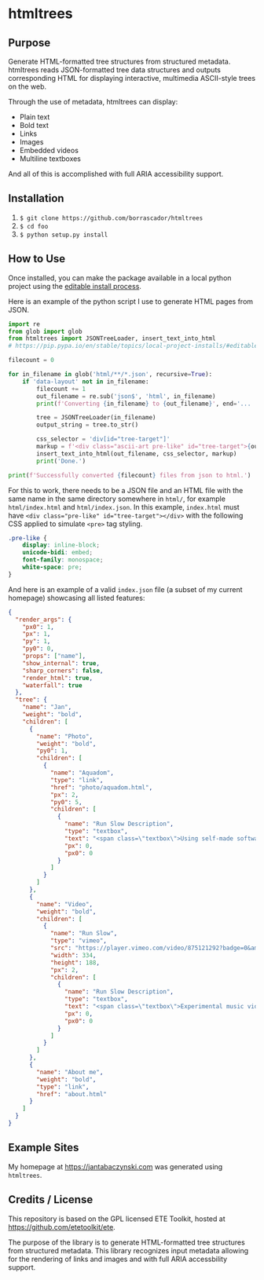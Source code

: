 # htmltrees

## Purpose

Generate HTML-formatted tree structures from structured metadata. htmltrees reads JSON-formatted tree data structures and outputs corresponding HTML for displaying interactive, multimedia ASCII-style trees on the web.

Through the use of metadata, htmltrees can display:

  * Plain text
  * Bold text
  * Links
  * Images
  * Embedded videos
  * Multiline textboxes

And all of this is accomplished with full ARIA accessibility support.

## Installation

  1. `$ git clone https://github.com/borrascador/htmltrees`
  2. `$ cd foo`
  3. `$ python setup.py install`

## How to Use

Once installed, you can make the package available in a local python project using the [editable install process](https://pip.pypa.io/en/stable/topics/local-project-installs/#editable-installs).

Here is an example of the python script I use to generate HTML pages from JSON.

```python
import re
from glob import glob
from htmltrees import JSONTreeLoader, insert_text_into_html
# https://pip.pypa.io/en/stable/topics/local-project-installs/#editable-installs

filecount = 0

for in_filename in glob('html/**/*.json', recursive=True):
    if 'data-layout' not in in_filename:
        filecount += 1
        out_filename = re.sub('json$', 'html', in_filename)
        print(f'Converting {in_filename} to {out_filename}', end='... ')

        tree = JSONTreeLoader(in_filename)
        output_string = tree.to_str()

        css_selector = 'div[id="tree-target"]'
        markup = f'<div class="ascii-art pre-like" id="tree-target">{output_string}</div>'
        insert_text_into_html(out_filename, css_selector, markup)
        print('Done.')

print(f'Successfully converted {filecount} files from json to html.')
```

For this to work, there needs to be a JSON file and an HTML file with the same name in the same directory somewhere in `html/`, for example `html/index.html` and `html/index.json`. In this example, `index.html` must have `<div class="pre-like" id="tree-target"></div>` with the following CSS applied to simulate `<pre>` tag styling.

```css
.pre-like {
    display: inline-block;
    unicode-bidi: embed;
    font-family: monospace;
    white-space: pre;
}
```

And here is an example of a valid `index.json` file (a subset of my current homepage) showcasing all listed features:

```json
{
  "render_args": {
    "px0": 1,
    "px": 1,
    "py": 1,
    "py0": 0,
    "props": ["name"],
    "show_internal": true,
    "sharp_corners": false,
    "render_html": true,
    "waterfall": true
  },
  "tree": {
    "name": "Jan",
    "weight": "bold",
    "children": [
      {
        "name": "Photo",
        "weight": "bold",
        "py0": 1,
        "children": [
          {
            "name": "Aquadom",
            "type": "link",
            "href": "photo/aquadom.html",
            "px": 2,
            "py0": 5,
            "children": [
              {
                "name": "Run Slow Description",
                "type": "textbox",
                "text": "<span class=\"textbox\">Using self-made software I turn videos into \nimages, crystallizing moments frozen in time.\n \nI freeze fish, malls, deserts, marathons.</span>",
                "px": 0,
                "px0": 0
              }
            ]
          }
        ]
      },
      {
        "name": "Video",
        "weight": "bold",
        "children": [
          {
            "name": "Run Slow",
            "type": "vimeo",
            "src": "https://player.vimeo.com/video/875121292?badge=0&amp;autopause=0&amp;player_id=0&amp;app_id=58479",
            "width": 334,
            "height": 188,
            "px": 2,
            "children": [
              {
                "name": "Run Slow Description",
                "type": "textbox",
                "text": "<span class=\"textbox\">Experimental music video filmed at the \n2023 Berlin Marathon and set to music by \nCanadian dream-pop trio, \"Men I Trust\".</span><span aria-hidden=\"true\">\n\n\n\n</span>",
                "px": 0,
                "px0": 0
              }
            ]
          }
        ]
      },
      {
        "name": "About me",
        "weight": "bold",
        "type": "link",
        "href": "about.html"
      }
    ]
  }
}
```

## Example Sites

My homepage at https://jantabaczynski.com was generated using `htmltrees`.

## Credits / License

This repository is based on the GPL licensed ETE Toolkit, hosted at https://github.com/etetoolkit/ete.

The purpose of the library is to generate HTML-formatted tree structures from structured metadata. This library recognizes input metadata allowing for the rendering of links and images and with full ARIA accessbility support.